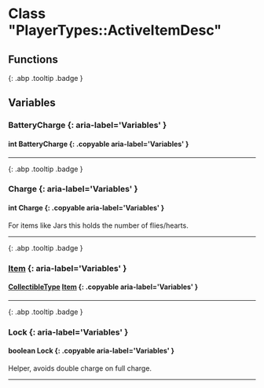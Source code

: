 # Class "PlayerTypes::ActiveItemDesc"
## Functions
[ ](#){: .abp .tooltip .badge }
## Variables
### BatteryCharge {: aria-label='Variables' }
#### int BatteryCharge  {: .copyable aria-label='Variables' }

___ 
[ ](#){: .abp .tooltip .badge }
### Charge {: aria-label='Variables' }
#### int Charge  {: .copyable aria-label='Variables' }
For items like Jars this holds the number of flies/hearts. 
___ 
[ ](#){: .abp .tooltip .badge }
### [Item](../ItemConfig_Item) {: aria-label='Variables' }
#### [CollectibleType](../enums/CollectibleType) [Item](../ItemConfig_Item)  {: .copyable aria-label='Variables' }

___ 
[ ](#){: .abp .tooltip .badge }
### Lock {: aria-label='Variables' }
#### boolean Lock  {: .copyable aria-label='Variables' }
Helper, avoids double charge on full charge. 
___ 
